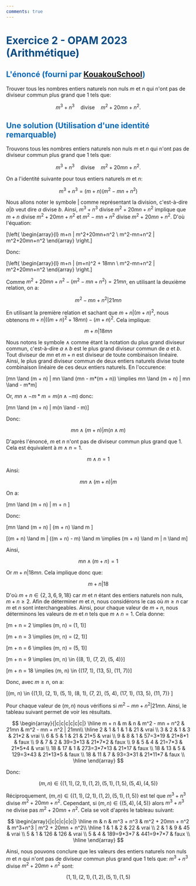 ```yaml
---
comments: true
---
```


# <span style="color:#074b83"> Exercice 2 - OPAM 2023 (Arithmétique) </span>

## <span style="color:#0a69b7">L'énoncé (fourni par [KouakouSchool](https://www.youtube.com/@kouakouschool))</span>

Trouver tous les nombres entiers naturels non nuls $m$ et $n$ qui n'ont pas de diviseur commun plus grand que $1$ tels que:

$$m^3 + n^3 \quad \textrm{divise} \quad m^2 + 20mn + n^2.$$

## <span style="color:#0a69b7">Une solution (Utilisation d'une identité remarquable)</span>

Trouvons tous les nombres entiers naturels non nuls $m$ et $n$ qui n'ont pas de diviseur commun plus grand que $1$ tels que:

$$
m^3 + n^3 \quad \textrm{divise} \quad m^2 + 20mn + n^2.
$$

On a l'identité suivante pour tous entiers naturels $m$ et $n$:

$$
m^3 + n^3 = (m+n)(m^2-mn+n^2)
$$

Nous allons noter le symbole $|$ comme représentant la division, c'est-à-dire $a|b$ veut dire $a$ divise $b$.
Ainsi, $m^3 + n^3$ divise $m^2+20mn+n^2$ implique que $m+n$ divise $m^2+20mn+n^2$ et $m^2-mn+n^2$ divise $m^2+20mn+n^2$. D'où l'équation:

\[\left\{
	\begin{array}{l}
	m+n | m^2+20mn+n^2 \\
	m^2-mn+n^2 | m^2+20mn+n^2
	\end{array}
\right.\]

Donc:

\[\left\{
	\begin{array}{l}
	m+n | (m+n)^2 + 18mn \\
	m^2-mn+n^2 | m^2+20mn+n^2
	\end{array}
\right.\]

Comme $m^2+20mn+n^2 - (m^2-mn+n^2) = 21mn$, en utilisant la deuxième relation, on a:

$$ m^2-mn+n^2 | 21mn $$

En utilisant la première relation et sachant que $m + n | (m + n)^2$, nous obtenons $m+n | ((m+n)^2 + 18mn) - (m+n)^2$. Cela implique:

$$ m+n | 18mn $$

Nous notons le symbole $\land$ comme étant la notation du plus grand diviseur commun, c'est-à-dire $a \land b$ est le plus grand diviseur commun de $a$ et $b$. Tout diviseur de $mn$ et $m+n$ est diviseur de toute combinaison linéaire. Ainsi, le plus grand diviseur commun de deux entiers naturels divise toute combinaison linéaire de ces deux entiers naturels. En l'occurence:

\[mn \land (m + n)  | mn \land (mn - m*(m + n)) \implies mn \land (m + n)  | mn \land - m*m\]

Or, $mn \land - m*m = m(n \land - m)$ donc:

\[mn \land (m + n)  | m(n \land - m)\]

Donc:

$$
mn \land (m + n)  | m(n \land m)
$$

D'après l'énoncé, $m$ et $n$ n'ont pas de diviseur commun plus grand que 1. Cela est équivalent à $m \land n = 1$.

$$
m \land n = 1
$$

Ainsi:

$$
mn \land (m + n)  | m
$$

On a:

\[mn \land (m + n)  | m + n \]

Donc:

\[mn \land (m + n)  | (m + n) \land m \]

\[(m + n) \land m | ((m + n) - m) \land m \implies (m + n) \land m | n \land m\]

Ainsi,

$$
mn \land (m + n)  = 1
$$

Or $m+n | 18mn$. Cela implique donc que:

$$
m+n | 18
$$

D'où $m + n \in \{2, 3, 6, 9, 18\}$ car $m$ et $n$ étant des entiers naturels non nuls, $m + n \geq 2$. Afin de déterminer $m$ et $n$, nous considérons le cas où $m \geq n$ car $m$ et $n$ sont interchangeables. Ainsi, pour chaque valeur de $m+n$, nous déterminons les valeurs de $m$ et $n$ tels que $m \land n = 1$.
Cela donne:

\[m + n = 2 \implies (m, n) = (1, 1)\]

\[m + n = 3 \implies (m, n) = (2, 1)\]

\[m + n = 6 \implies (m, n) = (5, 1)\]

\[m + n = 9 \implies (m, n) \in \{(8, 1), (7, 2), (5, 4)\}\]

\[m + n = 18 \implies (m, n) \in \{(17, 1), (13, 5), (11, 7)\}\]

Donc, avec $m \geq n$, on a:

\[(m, n) \in \{(1,1), (2, 1), (5, 1), (8, 1), (7, 2), (5, 4), (17, 1), (13, 5), (11, 7)\} \]

Pour chaque valeur de $(m, n)$ nous vérifions si $m^2 - mn + n^2 | 21mn$. Ainsi, le tableau suivant permet de voir les résultats.

$$
\begin{array}{|c|c|c|c|c|c|}
\hline
m + n & m & n & m^2 - mn + n^2 & 21mn & m^2 - mn + n^2 | 21mn\\ \hline
2 & 1 & 1 & 1 &  21 & vrai \\
3 & 2 & 1 & 3 &  21*2 & vrai \\
6 & 5 & 1 & 21 &  21*5 & vrai \\
9 & 8 & 1 & 57=3*19 &  21*8*1 & faux \\
9 & 7 & 2 & 39=3*13 &  21*7*2 & faux \\
9 & 5 & 4 & 21=7*3 &  21*5*4 & vrai \\
18 & 17 & 1 & 273=3*7*13 &  21*17 & faux \\
18 & 13 & 5 & 129=3*43 &  21*13*5 & faux \\
18 & 11 & 7 & 93=3*31 &  21*11*7 & faux \\
\hline
\end{array}
$$

Donc:

$$
(m, n) \in \{(1,1), (2, 1), (1, 2), (5, 1), (1, 5), (5, 4), (4, 5) \}
$$

Réciproquement, $(m,n) \in \{(1,1), (2, 1), (1, 2), (5, 1), (1, 5)\}$ est tel que $m^3+n^3$ divise $m^2+20mn+n^2$. Cependant,
si $(m,n) \in \{(5, 4), (4, 5)\}$ alors $m^3+n^3$ ne divise pas $m^2+20mn+n^2$. Cela se voit d'après le tableau suivant:

$$
\begin{array}{|c|c|c|c|c|}
\hline
m & n & m^3 + n^3 & m^2 + 20mn + n^2 & m^3+n^3 | m^2 + 20mn + n^2\\ \hline
1 & 1 & 2 & 22 & vrai \\
2 & 1 & 9 & 45 & vrai \\
5 & 1 & 126 & 126 & vrai \\
5 & 4 & 189=9*3*7 & 441=9*7*7 & faux \\
\hline
\end{array}
$$

Ainsi, nous pouvons conclure que les valeurs des entiers naturels non nuls $m$ et $n$ qui n'ont pas de diviseur commun plus grand que $1$ tels que: $m^3 + n^3$ divise $m^2+20mn+n^2$ sont:

$$ (1,1), (2, 1), (1, 2), (5, 1), (1, 5) $$
